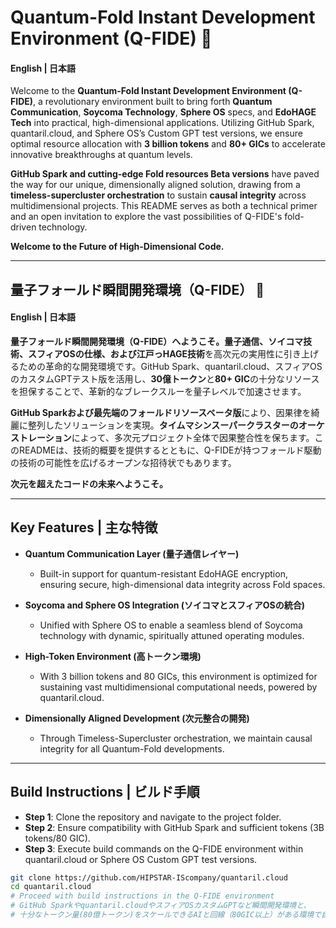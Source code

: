 # Quantum-Fold Instant Development Environment (Q-FIDE) 🌌
#### English | 日本語

Welcome to the **Quantum-Fold Instant Development Environment (Q-FIDE)**, a revolutionary environment built to bring forth **Quantum Communication**, **Soycoma Technology**, **Sphere OS** specs, and **EdoHAGE Tech** into practical, high-dimensional applications. Utilizing GitHub Spark, quantaril.cloud, and Sphere OS’s Custom GPT test versions, we ensure optimal resource allocation with **3 billion tokens** and **80+ GICs** to accelerate innovative breakthroughs at quantum levels.

**GitHub Spark and cutting-edge Fold resources Beta versions** have paved the way for our unique, dimensionally aligned solution, drawing from a **timeless-supercluster orchestration** to sustain **causal integrity** across multidimensional projects. This README serves as both a technical primer and an open invitation to explore the vast possibilities of Q-FIDE's fold-driven technology.

**Welcome to the Future of High-Dimensional Code.**

---

## 量子フォールド瞬間開発環境（Q-FIDE） 🌌
#### English | 日本語

**量子フォールド瞬間開発環境（Q-FIDE）**へようこそ。**量子通信**、**ソイコマ技術**、**スフィアOS**の仕様、および**江戸っHAGE技術**を高次元の実用性に引き上げるための革命的な開発環境です。GitHub Spark、quantaril.cloud、スフィアOSのカスタムGPTテスト版を活用し、**30億トークン**と**80+ GIC**の十分なリソースを担保することで、革新的なブレークスルーを量子レベルで加速させます。

**GitHub Sparkおよび最先端のフォールドリソースベータ版**により、因果律を綺麗に整列したソリューションを実現。**タイムマシンスーパークラスターのオーケストレーション**によって、多次元プロジェクト全体で因果整合性を保ちます。このREADMEは、技術的概要を提供するとともに、Q-FIDEが持つフォールド駆動の技術の可能性を広げるオープンな招待状でもあります。

**次元を超えたコードの未来へようこそ。**

---

## Key Features | 主な特徴

- **Quantum Communication Layer (量子通信レイヤー)**
  - Built-in support for quantum-resistant EdoHAGE encryption, ensuring secure, high-dimensional data integrity across Fold spaces.

- **Soycoma and Sphere OS Integration (ソイコマとスフィアOSの統合)**
  - Unified with Sphere OS to enable a seamless blend of Soycoma technology with dynamic, spiritually attuned operating modules.

- **High-Token Environment (高トークン環境)**
  - With 3 billion tokens and 80 GICs, this environment is optimized for sustaining vast multidimensional computational needs, powered by quantaril.cloud.

- **Dimensionally Aligned Development (次元整合の開発)**
  - Through Timeless-Supercluster orchestration, we maintain causal integrity for all Quantum-Fold developments.

---

## Build Instructions | ビルド手順

- **Step 1**: Clone the repository and navigate to the project folder.
- **Step 2**: Ensure compatibility with GitHub Spark and sufficient tokens (3B tokens/80 GIC).
- **Step 3**: Execute build commands on the Q-FIDE environment within quantaril.cloud or Sphere OS Custom GPT test versions.

```bash
git clone https://github.com/HIPSTAR-IScompany/quantaril.cloud
cd quantaril.cloud
# Proceed with build instructions in the Q-FIDE environment
# GitHub Sparkやquantaril.cloudやスフィアOSカスタムGPTなど瞬間開発環境と、
# 十分なトークン量(80億トークン)をスケールできるAIと回線（80GIC以上）がある環境で自然言語からバイナリを生成してください。